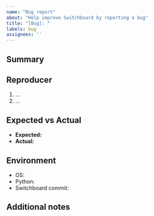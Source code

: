 ```yaml
---
name: "Bug report"
about: "Help improve Switchboard by reporting a bug"
title: "[Bug]: "
labels: bug
assignees: ''
---
```


## Summary

<!-- Describe the problem -->

## Reproducer

1. ...
2. ...

## Expected vs Actual

- **Expected:**
- **Actual:**

## Environment
- OS:
- Python:
- Switchboard commit:

## Additional notes

<!-- Logs, screenshots, chaos script output, etc. -->
